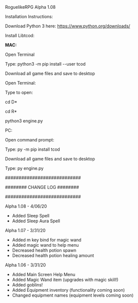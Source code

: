 RoguelikeRPG Alpha 1.08

Installation Instructions:

Download Python 3 here: https://www.python.org/downloads/

Install Libtcod:

**MAC:**

Open Terminal

Type: python3 -m pip install --user tcod

Download all game files and save to desktop

Open Terminal:

Type to open:

cd D*

cd R*

python3 engine.py


PC:

Open command prompt:

Type: py -m pip install tcod

Download all game files and save to desktop

Type: py engine.py


############################

######## CHANGE LOG ########

############################

Alpha 1.08 - 4/06/20
* Added Sleep Spell
* Added Sleep Aura Spell

Alpha 1.07 - 3/31/20
* Added m key bind for magic wand
* Added magic wand to help menu
* Decreased health potion spawn
* Decreased health potion healing amount

Alpha 1.06 - 3/31/20
* Added Main Screen Help Menu
* Added Magic Wand item (upgrades with magic skill!)
* Added goblins!
* Added Equipment inventory (functionality coming soon)
* Changed equipment names (equipment levels coming soon)
